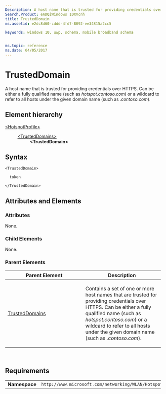 ```yaml
---
Description: A host name that is trusted for providing credentials over HTTPS. 
Search.Product: eADQiWindows 10XVcnh
title: TrustedDomain
ms.assetid: e2dc8d60-cddd-4fd7-8092-ee34815a2cc5

keywords: windows 10, uwp, schema, mobile broadband schema


ms.topic: reference
ms.date: 04/05/2017
---
```


# TrustedDomain


A host name that is trusted for providing credentials over HTTPS. Can be either a fully qualified name (such as *hotspot.contoso.com*) or a wildcard to refer to all hosts under the given domain name (such as *.contoso.com*).

## Element hierarchy

<dl>
<dt><a href="element-hotspotprofile.md">&lt;HotspotProfile&gt;</a></dt>
<dd>
<dl>
<dt><a href="element-trusteddomains.md">&lt;TrustedDomains&gt;</a></dt>
<dd><b>&lt;TrustedDomain&gt;</b></dd>
</dl>
</dd>
</dl>

## Syntax

``` syntax
<TrustedDomain>

  token

</TrustedDomain>
```

## Attributes and Elements


### Attributes

None.

### Child Elements

None.

### Parent Elements

<table>
<colgroup>
<col width="50%" />
<col width="50%" />
</colgroup>
<thead>
<tr class="header">
<th>Parent Element</th>
<th>Description</th>
</tr>
</thead>
<tbody>
<tr class="odd">
<td><a href="element-trusteddomains.md">TrustedDomains</a> </td>
<td><p>Contains a set of one or more host names that are trusted for providing credentials over HTTPS. Can be either a fully qualified name (such as <em>hotspot.contoso.com</em>) or a wildcard to refer to all hosts under the given domain name (such as <em>.contoso.com</em>).</p></td>
</tr>
</tbody>
</table>

 

## Requirements

|          |         |
|----------|--------------|
| **Namespace** | `http://www.microsoft.com/networking/WLAN/HotspotProfile/v1` |

 

 



